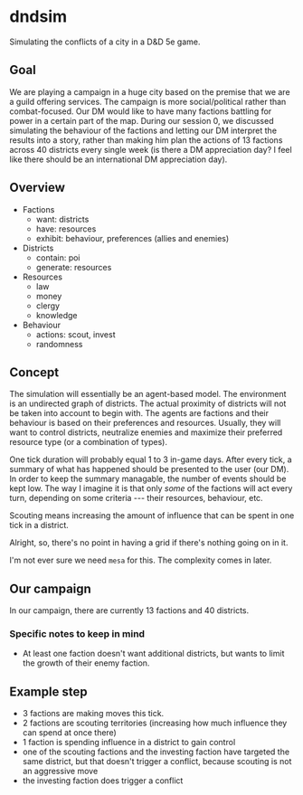 # dndsim

Simulating the conflicts of a city in a D&D 5e game.

## Goal
We are playing a campaign in a huge city based on the premise that we are a guild offering services.
The campaign is more social/political rather than combat-focused. Our DM would like to have many
factions battling for power in a certain part of the map. During our session 0, we discussed
simulating the behaviour of the factions and letting our DM interpret the results into a story,
rather than making him plan the actions of 13 factions across 40 districts every single week (is
there a DM appreciation day? I feel like there should be an international DM appreciation day).

## Overview
- Factions
  - want: districts
  - have: resources
  - exhibit: behaviour, preferences (allies and enemies)
- Districts
  - contain: poi
  - generate: resources
- Resources
  - law
  - money
  - clergy
  - knowledge
- Behaviour
  - actions: scout, invest
  - randomness

## Concept
The simulation will essentially be an agent-based model. The environment is an undirected graph of
districts. The actual proximity of districts will not be taken into account to begin with. The
agents are factions and their behaviour is based on their preferences and resources. Usually, they
will want to control districts, neutralize enemies and maximize their preferred resource type (or a
combination of types).

One tick duration will probably equal 1 to 3 in-game days. After every tick, a summary of what has
happened should be presented to the user (our DM). In order to keep the summary managable, the
number of events should be kept low. The way I imagine it is that only _some_ of the factions
will act every turn, depending on some criteria --- their resources, behaviour, etc.

Scouting means increasing the amount of influence that can be spent in one tick in a district.

Alright, so, there's no point in having a grid if there's nothing going on in it.

I'm not ever sure we need `mesa` for this. The complexity comes in later.

## Our campaign
In our campaign, there are currently 13 factions and 40 districts.

### Specific notes to keep in mind
- At least one faction doesn't want additional districts, but wants to limit the growth of their enemy faction.

## Example step
- 3 factions are making moves this tick.
- 2 factions are scouting territories (increasing how much influence they can spend at once there)
- 1 faction is spending influence in a district to gain control
- one of the scouting factions and the investing faction have targeted the same district, but that
  doesn't trigger a conflict, because scouting is not an aggressive move
- the investing faction does trigger a conflict
